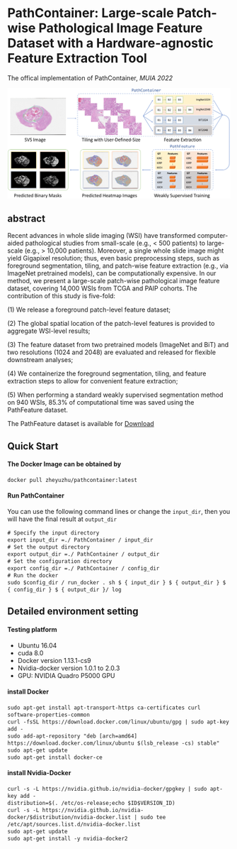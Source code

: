 # PathContainer: Large-scale Patch-wise Pathological Image Feature Dataset with a Hardware-agnostic Feature Extraction Tool
The offical implementation of PathContainer, *MUIA 2022*

![](image/Figure_1.png)

## abstract
Recent advances in whole slide imaging (WSI) have transformed computer-aided pathological studies from small-scale (e.g., < 500 patients) to large-scale (e.g., > 10,000 patients). Moreover, a single whole slide image might yield Gigapixel resolution; thus, even basic preprocessing steps, such as foreground segmentation, tiling, and patch-wise feature extraction (e.g., via ImageNet pretrained models), can be computationally expensive. In our method, we present a large-scale patch-wise pathological image feature dataset, covering 14,000 WSIs from TCGA and PAIP cohorts. 
The contribution of this study is five-fold: 

(1) We release a foreground patch-level feature dataset; 

(2) The global spatial location of the patch-level features is provided to aggregate WSI-level results; 

(3) The feature dataset from two pretrained models (ImageNet and BiT) and two resolutions (1024 and 2048) are evaluated and released for flexible downstream analyses; 

(4) We containerize the foreground segmentation, tiling, and feature extraction steps to allow for convenient feature extraction; 

(5) When performing a standard weakly supervised segmentation method on 940 WSIs, 85.3% of computational time was saved using the PathFeature dataset.

The PathFeature dataset is available for
[Download](https://drive.google.com/drive/folders/1sBJBOEO8Mhf5kwu_wtvwUHA2qLWRQ9hO?usp=sharing)

## Quick Start
#### The Docker Image can be obtained by
```
docker pull zheyuzhu/pathcontainer:latest
```
#### Run PathContainer
You can use the following command lines or change the `input_dir`, then you will have the final result at `output_dir`
```
# Specify the input directory
export input_dir =./ PathContainer / input_dir
# Set the output directory
export output_dir =./ PathContainer / output_dir
# Set the configuration directory
export config_dir =./ PathContainer / config_dir
# Run the docker
sudo $config_dir / run_docker . sh $ { input_dir } $ { output_dir } $ { config_dir } $ { output_dir }/ log
```

## Detailed environment setting

#### Testing platform
- Ubuntu 16.04
- cuda 8.0
- Docker version 1.13.1-cs9
- Nvidia-docker version 1.0.1 to 2.0.3
- GPU: NVIDIA Quadro P5000 GPU

#### install Docker
```
sudo apt-get install apt-transport-https ca-certificates curl software-properties-common
curl -fsSL https://download.docker.com/linux/ubuntu/gpg | sudo apt-key add -
sudo add-apt-repository "deb [arch=amd64] https://download.docker.com/linux/ubuntu $(lsb_release -cs) stable"
sudo apt-get update
sudo apt-get install docker-ce
```

#### install Nvidia-Docker
```
curl -s -L https://nvidia.github.io/nvidia-docker/gpgkey | sudo apt-key add -
distribution=$(. /etc/os-release;echo $ID$VERSION_ID)
curl -s -L https://nvidia.github.io/nvidia-docker/$distribution/nvidia-docker.list | sudo tee /etc/apt/sources.list.d/nvidia-docker.list
sudo apt-get update
sudo apt-get install -y nvidia-docker2